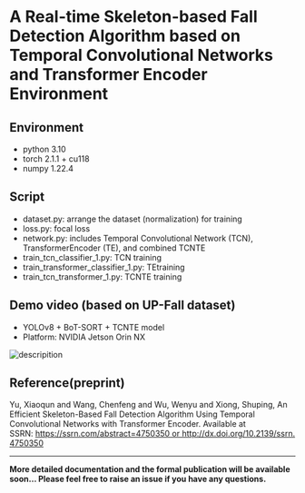 # A Real-time Skeleton-based Fall Detection Algorithm based on Temporal Convolutional Networks and Transformer Encoder Environment

## Environment
* python 3.10
*	torch 2.1.1 + cu118
*	numpy 1.22.4

## Script

*	dataset.py: arrange the dataset (normalization) for training 
*	loss.py: focal loss 
*	network.py: includes Temporal Convolutional Network (TCN), TransformerEncoder (TE), and combined TCNTE
*	train_tcn_classifier_1.py: TCN training
*	train_transformer_classifier_1.py: TEtraining
*	train_tcn_transformer_1.py: TCNTE training

## Demo video (based on UP-Fall dataset)

*	YOLOv8 + BoT-SORT + TCNTE model
*	Platform: NVIDIA Jetson Orin NX

![descripition](https://github.com/SomeOtherScenery/fall_detection/blob/main/demo.gif)

## Reference(preprint) 
Yu, Xiaoqun and Wang, Chenfeng and Wu, Wenyu and Xiong, Shuping, An Efficient Skeleton-Based Fall Detection Algorithm Using Temporal Convolutional Networks with Transformer Encoder. Available at SSRN: https://ssrn.com/abstract=4750350 or http://dx.doi.org/10.2139/ssrn.4750350

--------------------------------------------------------------------
**More detailed documentation and the formal publication will be available soon… Please feel free to raise an issue if you have any questions.**
